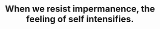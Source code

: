 ---
title: When we resist impermanence, the feeling of self intensifies.
tags: buddhism acceptance 
selfmaintain: true
selfmaintainorder: 2
---